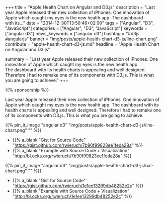 +++
title = "Apple Health Chart on Angular and D3.js"
description = "Last year Apple released their new collection of iPhones. One innovation of Apple which caught my eyes is the new health app. The dashboard with its..."
date = "2014-12-30T13:50:46+02:00"
tags = ["Angular", "D3", "JavaScript"]
categories = ["Angular", "D3", "JavaScript"]
keywords = ["angular d3"]
news_keywords = ["angular d3"]
hashtag = "#d3js #angularjs"
banner = "img/posts/apple-health-chart-d3-js/line-chart.png"
contribute = "apple-health-chart-d3-js.md"
headline = "Apple Health Chart on Angular and D3.js"

summary = "Last year Apple released their new collection of iPhones. One innovation of Apple which caught my eyes is the new health app. The dashboard with its health charts is appealing and well designed. Therefore I had to remake one of its components with D3.js. This is what you are going to achieve."
+++

{{% sponsorship %}}

Last year Apple released their new collection of iPhones. One innovation of Apple which caught my eyes is the new health app. The dashboard with its health charts is appealing and well designed. Therefore I had to remake one of its components with D3.js. This is what you are going to achieve.

{{% pin_it_image "angular d3" "img/posts/apple-health-chart-d3-js/line-chart.png" "" %}}

* {{% a_blank "Gist for Source Code" "https://gist.github.com/rwieruch/7b90f99823ee1feda28a" %}}
* {{% a_blank "Example with Source Code + Visualization" "http://bl.ocks.org/rwieruch/7b90f99823ee1feda28a" %}}

{{% pin_it_image  "angular d3" "img/posts/apple-health-chart-d3-js/bar-chart.png" "" %}}

* {{% a_blank "Gist for Source Code" "https://gist.github.com/rwieruch/1e1ee13299db48252e2c" %}}
* {{% a_blank "Example with Source Code + Visualization" "http://bl.ocks.org/rwieruch/1e1ee13299db48252e2c" %}}
